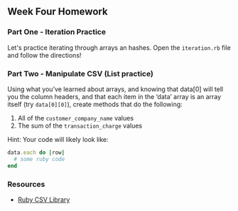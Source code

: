 ## Week Four Homework

### Part One - Iteration Practice

Let's practice iterating through arrays an hashes. Open the `iteration.rb` file and follow the directions!


### Part Two - Manipulate CSV (List practice)

Using what you’ve learned about arrays, and knowing that data[0] will tell you the column headers, and that each item in the ‘data’ array is an array itself (try `data[0][0]`), create methods that do the following:

1. All of the `customer_company_name` values
2. The sum of the `transaction_charge` values

Hint:
Your code will likely look like:
```ruby
data.each do |row|
  # some ruby code
end
```

### Resources
- [Ruby CSV Library](http://www.sitepoint.com/guide-ruby-csv-library-part/)
